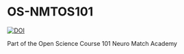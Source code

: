 # OS-NMTOS101

[![DOI](https://sandbox.zenodo.org/badge/877829458.svg)](https://handle.stage.datacite.org/10.5072/zenodo.121051)

Part of the Open Science Course 101 Neuro Match Academy
